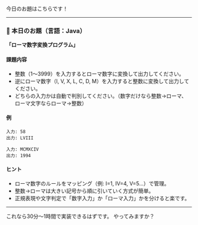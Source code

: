 今日のお題はこちらです！

---

### 🧩 本日のお題（言語：**Java**）

**「ローマ数字変換プログラム」**

#### 課題内容

* 整数（1〜3999）を入力するとローマ数字に変換して出力してください。
* 逆にローマ数字（I, V, X, L, C, D, M）を入力すると整数に変換して出力してください。
* どちらの入力かは自動で判別してください。（数字だけなら整数→ローマ、ローマ文字ならローマ→整数）

#### 例

```
入力: 58
出力: LVIII

入力: MCMXCIV
出力: 1994
```

#### ヒント

* ローマ数字のルールをマッピング（例: I=1, IV=4, V=5...）で管理。
* 整数→ローマは大きい記号から順に引いていく方式が簡単。
* 正規表現や文字判定で「数字入力」か「ローマ入力」かを分けると楽です。

---

これなら30分〜1時間で実装できるはずです。
やってみますか？
